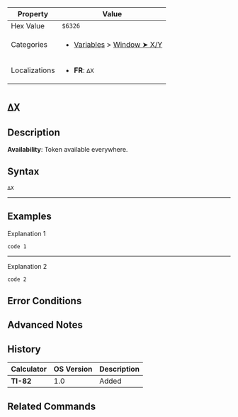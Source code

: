 | Property      | Value |
|---------------|-------|
| Hex Value     | `$6326`|
| Categories    | <ul><li>[Variables](<../categories/Variables.md>) > [Window ➤ X/Y](<../categories/Variables.md#Window ➤ X/Y>)</li></ul> |
| Localizations | <ul><li><b>FR</b>: `∆X`</li></ul> |

# `∆X`

## Description



<b>Availability</b>: Token available everywhere.

## Syntax
`∆X`

<hr>

## Examples

Explanation 1
```ti-basic
code 1
```
---
Explanation 2
```ti-basic
code 2
```

## Error Conditions


## Advanced Notes


## History
| Calculator | OS Version | Description |
|------------|------------|-------------|
| <b>TI-82</b> | 1.0 | Added

## Related Commands

    